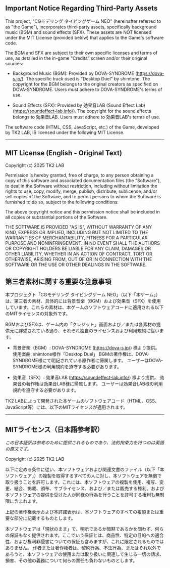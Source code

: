 Important Notice Regarding Third-Party Assets
---------------------------------------------

This project, "CGモデリング タイピングゲーム NEO" (hereinafter referred to as "the Game"),
incorporates third-party assets, specifically background music (BGM) and sound effects (SFX).
These assets are NOT licensed under the MIT License (provided below) that applies to the Game's software code.

The BGM and SFX are subject to their own specific licenses and terms of use,
as detailed in the in-game "Credits" screen and/or their original sources:

- Background Music (BGM): Provided by DOVA-SYNDROME (https://dova-s.jp/).
  The specific track used is "Desktop Duel" by shimtone.
  The copyright for the BGM belongs to the original creators as specified on DOVA-SYNDROME.
  Users must adhere to DOVA-SYNDROME's terms of use.

- Sound Effects (SFX): Provided by 効果音LAB (Sound Effect Lab) (https://soundeffect-lab.info/).
  The copyright for the sound effects belongs to 効果音LAB.
  Users must adhere to 効果音LAB's terms of use.

The software code (HTML, CSS, JavaScript, etc.) of the Game, developed by
TK2 LAB, IS licensed under the following MIT License.

-------------------------------------------------------------------------------
MIT License (English - Original Text)
-------------------------------------------------------------------------------

Copyright (c) 2025 TK2 LAB

Permission is hereby granted, free of charge, to any person obtaining a copy
of this software and associated documentation files (the "Software"), to deal
in the Software without restriction, including without limitation the rights
to use, copy, modify, merge, publish, distribute, sublicense, and/or sell
copies of the Software, and to permit persons to whom the Software is
furnished to do so, subject to the following conditions:

The above copyright notice and this permission notice shall be included in all
copies or substantial portions of the Software.

THE SOFTWARE IS PROVIDED "AS IS", WITHOUT WARRANTY OF ANY KIND, EXPRESS OR
IMPLIED, INCLUDING BUT NOT LIMITED TO THE WARRANTIES OF MERCHANTABILITY,
FITNESS FOR A PARTICULAR PURPOSE AND NONINFRINGEMENT. IN NO EVENT SHALL THE
AUTHORS OR COPYRIGHT HOLDERS BE LIABLE FOR ANY CLAIM, DAMAGES OR OTHER
LIABILITY, WHETHER IN AN ACTION OF CONTRACT, TORT OR OTHERWISE, ARISING FROM,
OUT OF OR IN CONNECTION WITH THE SOFTWARE OR THE USE OR OTHER DEALINGS IN THE
SOFTWARE.

第三者素材に関する重要な注意事項
---------------------------------

本プロジェクト「CGモデリング タイピングゲーム NEO」（以下「本ゲーム」）は、第三者の素材、具体的には背景音楽（BGM）および効果音（SFX）を使用しています。これらの素材は、本ゲームのソフトウェアコードに適用される以下のMITライセンスの対象外です。

BGMおよびSFXは、ゲーム内の「クレジット」画面および／または各素材の提供元に詳述されている通り、それぞれ独自のライセンスおよび利用規約に従います。

- 背景音楽（BGM）: DOVA-SYNDROME (https://dova-s.jp/) 様より提供。
  使用楽曲: shimtone様作「Desktop Duel」
  BGMの著作権は、DOVA-SYNDROME様にて明記されている原作者に帰属します。
  ユーザーはDOVA-SYNDROME様の利用規約を遵守する必要があります。

- 効果音（SFX）: 効果音LAB (https://soundeffect-lab.info/) 様より提供。
  効果音の著作権は効果音LAB様に帰属します。
  ユーザーは効果音LAB様の利用規約を遵守する必要があります。

TK2 LABによって開発された本ゲームのソフトウェアコード（HTML、CSS、JavaScript等）には、以下のMITライセンスが適用されます。

-------------------------------------------------------------------------------
MITライセンス（日本語参考訳）
-------------------------------------------------------------------------------
*この日本語訳は参考のために提供されるものであり、法的拘束力を持つのは英語の原文です。*

Copyright (c) 2025 TK2 LAB

以下に定める条件に従い、本ソフトウェアおよび関連文書のファイル（以下「本ソフトウェア」）の複製を取得するすべての人に対し、本ソフトウェアを無償で取り扱うことを許可します。これには、本ソフトウェアの複製を使用、複写、変更、結合、掲載、頒布、サブライセンス、および／または販売する権利、および本ソフトウェアの提供を受けた人が同様の行為を行うことを許可する権利も無制限に含まれます。

上記の著作権表示および本許諾表示は、本ソフトウェアのすべての複製または重要な部分に記載するものとします。

本ソフトウェアは「現状のまま」で、明示であるか暗黙であるかを問わず、何らの保証もなく提供されます。ここでいう保証とは、商品性、特定の目的への適合性、および権利非侵害についての保証も含みますが、これに限定されるものではありません。 作者または著作権者は、契約行為、不法行為、またはそれ以外であろうと、本ソフトウェアの使用または取り扱いに関連して生じる一切の請求、損害、その他の義務について何らの責任も負わないものとします。
